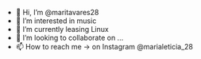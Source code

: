 - 👋 Hi, I’m @maritavares28
- 👀 I’m interested in music
- 🌱 I’m currently leasing Linux
- 💞️ I’m looking to collaborate on ...
- 📫 How to reach me -> on Instagram @marialeticia_28

<!---
maritavares28/maritavares28 is a ✨ special ✨ repository because its `README.md` (this file) appears on your GitHub profile.
You can click the Preview link to take a look at your changes.
--->
